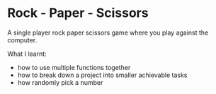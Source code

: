 # Rock - Paper - Scissors

A single player rock paper scissors game where you play against the computer.

What I learnt:
 
 - how to use multiple functions together
 - how to break down a project into smaller achievable tasks
 - how randomly pick a number